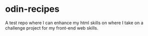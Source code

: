 # odin-recipes

A test repo where I can enhance my html skills 
on where I take on a challenge project for my 
front-end web skills.